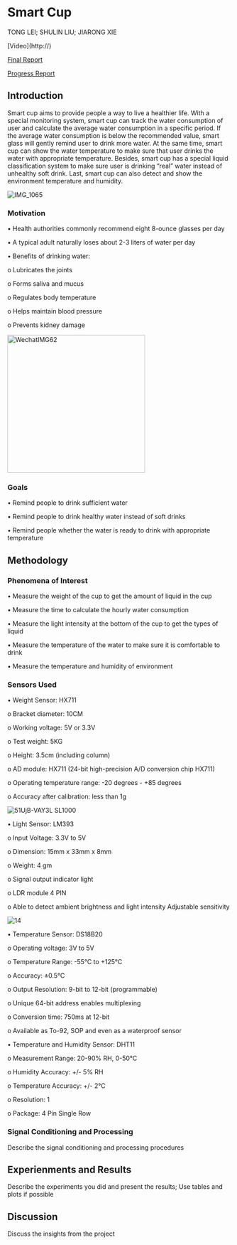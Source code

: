 # Smart Cup
TONG LEI; SHULIN LIU; JIARONG XIE
<p> </p>
[Video](http://)
<p> </p>
<p><a href="http://12740teamab.github.io/Smart-Glass/Final Report.pdf" target="_blank">Final Report</a></p>
<p> </p>
<p><a href="http://12740teamab.github.io/Smart-Glass/Progress Report.pdf" target="_blank">Progress Report</a></p>

<h2>Introduction</h2>
<p>Smart cup aims to provide people a way to live a healthier life. With a special monitoring system, smart cup can track the water consumption of user and calculate the average water consumption in a specific period. If the average water consumption is below the recommended value, smart glass will gently remind user to drink more water. At the same time, smart cup can show the water temperature to make sure that user drinks the water with appropriate temperature. Besides, smart cup has a special liquid classification system to make sure user is drinking “real” water instead of unhealthy soft drink. Last, smart cup can also detect and show the environment temperature and humidity.<p>

![IMG_1065](https://user-images.githubusercontent.com/55921083/66975041-284fdc00-f06b-11e9-81c7-36b61a8c7980.jpg)

<h3>Motivation</h3>
<p>•	Health authorities commonly recommend eight 8-ounce glasses per day<p>
<p>•	A typical adult naturally loses about 2-3 liters of water per day<p>
<p>•	Benefits of drinking water:</p>
<p>   o	Lubricates the joints</p>
<p>   o	Forms saliva and mucus</p>
<p>   o	Regulates body temperature</p>
<p>   o	Helps maintain blood pressure</p>
<p>   o	Prevents kidney damage</p>

<img width="310" alt="WechatIMG62" src="https://user-images.githubusercontent.com/55921083/66975160-9eecd980-f06b-11e9-8691-c6ac8e0c60d3.png">

<h3>Goals</h3>
<p>•	Remind people to drink sufficient water</p>
<p>•	Remind people to drink healthy water instead of soft drinks</p>
<p>•	Remind people whether the water is ready to drink with appropriate temperature</p>

<h2>Methodology</h2>
<h3>Phenomena of Interest</h3>
<p>•	Measure the weight of the cup to get the amount of liquid in the cup</p>
<p>•	Measure the time to calculate the hourly water consumption</p>
<p>•	Measure the light intensity at the bottom of the cup to get the types of liquid</p>
<p>•	Measure the temperature of the water to make sure it is comfortable to drink</p>
<p>•	Measure the temperature and humidity of environment</p>

<h3>Sensors Used</h3>
<p>•	Weight Sensor: HX711</p>
<p>   o	Bracket diameter: 10CM</p>
<p>   o	Working voltage: 5V or 3.3V</p>
<p>   o	Test weight: 5KG</p>
<p>   o	Height: 3.5cm (including column)</p>
<p>   o	AD module: HX711 (24-bit high-precision A/D conversion chip HX711)</p>
<p>   o	Operating temperature range: -20 degrees - +85 degrees</p>
<p>   o	Accuracy after calibration: less than 1g</p>

![51UjB-VAY3L _SL1000_](https://user-images.githubusercontent.com/55921083/66975382-597cdc00-f06c-11e9-916e-19afb1867ab5.jpg)

<p>•	Light Sensor: LM393</p>
<p>   o	Input Voltage: 3.3V to 5V</p>
<p>   o	Dimension: 15mm x 33mm x 8mm</p>
<p>   o	Weight: 4 gm</p>
<p>   o	Signal output indicator light</p>
<p>   o	LDR module 4 PIN</p>
<p>   o	Able to detect ambient brightness and light intensity Adjustable sensitivity</p>

![14](https://user-images.githubusercontent.com/55921083/66975509-b24c7480-f06c-11e9-934f-d07274db6b38.jpg)

<p>•	Temperature Sensor: DS18B20</p>
<p>   o	Operating voltage: 3V to 5V</p>
<p>   o	Temperature Range: -55°C to +125°C</p>
<p>   o	Accuracy: ±0.5°C</p>
<p>   o	Output Resolution: 9-bit to 12-bit (programmable)</p>
<p>   o	Unique 64-bit address enables multiplexing</p>
<p>   o	Conversion time: 750ms at 12-bit </p>
<p>   o	Available as To-92, SOP and even as a waterproof sensor</p>

<p>•	Temperature and Humidity Sensor: DHT11</p>
<p>   o	Measurement Range: 20-90% RH, 0-50°C</p>
<p>   o	Humidity Accuracy: +/- 5% RH</p>
<p>   o	Temperature Accuracy: +/- 2°C</p>
<p>   o	Resolution: 1</p>
<p>   o	Package: 4 Pin Single Row</p>


<h3>Signal Conditioning and Processing</h3>
<p>Describe the signal conditioning and processing procedures</p>

<h2>Experienments and Results</h2>
<p>Describe the experiments you did and present the results; Use tables and plots if possible</p>

<h2>Discussion</h2>
<p>Discuss the insights from the project</p>


